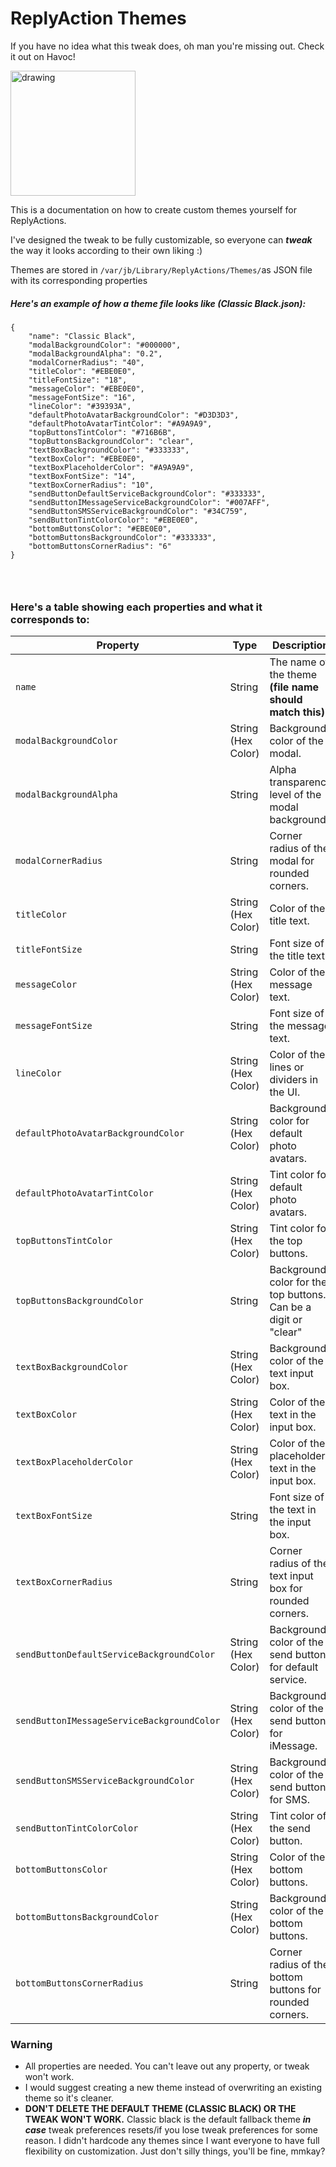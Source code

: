 # ReplyAction Themes

If you have no idea what this tweak does, oh man you're missing out. Check it out on Havoc!

<a href="https://havoc.app/package/replyactions"><img src="https://docs.havoc.app/img/badges/get_square.png" alt="drawing" style="width:200px;"/></a>

This is a documentation on how to create custom themes yourself for ReplyActions. 

I've designed the tweak to be fully customizable, so everyone can **_tweak_** the way it looks according to their own liking :)

Themes are stored in `/var/jb/Library/ReplyActions/Themes/`as JSON file with its corresponding properties

##### Here's an example of how a theme file looks like (Classic Black.json):
```
{
    "name": "Classic Black",
    "modalBackgroundColor": "#000000",
    "modalBackgroundAlpha": "0.2",
    "modalCornerRadius": "40",
    "titleColor": "#EBE0E0",
    "titleFontSize": "18",
    "messageColor": "#EBE0E0",
    "messageFontSize": "16",
    "lineColor": "#39393A",
    "defaultPhotoAvatarBackgroundColor": "#D3D3D3",
    "defaultPhotoAvatarTintColor": "#A9A9A9",
    "topButtonsTintColor": "#716B6B",
    "topButtonsBackgroundColor": "clear",
    "textBoxBackgroundColor": "#333333",
    "textBoxColor": "#EBE0E0",
    "textBoxPlaceholderColor": "#A9A9A9",
    "textBoxFontSize": "14",
    "textBoxCornerRadius": "10",
    "sendButtonDefaultServiceBackgroundColor": "#333333",
    "sendButtonIMessageServiceBackgroundColor": "#007AFF",
    "sendButtonSMSServiceBackgroundColor": "#34C759",
    "sendButtonTintColorColor": "#EBE0E0",
    "bottomButtonsColor": "#EBE0E0",
    "bottomButtonsBackgroundColor": "#333333",
    "bottomButtonsCornerRadius": "6"
}
```

###
### &nbsp;

### Here's a table showing each properties and what it corresponds to:

| Property                                         | Type                | Description                                                  | Example               |
|--------------------------------------------------|---------------------|--------------------------------------------------------------|-----------------------|
| `name`                                          | String              | The name of the theme **(file name should match this)**                                      | `"Classic Black"`     |
| `modalBackgroundColor`                          | String (Hex Color)  | Background color of the modal.                              | `"#000000"`           |
| `modalBackgroundAlpha`                          | String              | Alpha transparency level of the modal background.           | `"0.2"`               |
| `modalCornerRadius`                            | String              | Corner radius of the modal for rounded corners.             | `"40"`                |
| `titleColor`                                    | String (Hex Color)  | Color of the title text.                                    | `"#EBE0E0"`           |
| `titleFontSize`                                 | String              | Font size of the title text.                                | `"18"`                |
| `messageColor`                                  | String (Hex Color)  | Color of the message text.                                  | `"#EBE0E0"`           |
| `messageFontSize`                               | String              | Font size of the message text.                              | `"16"`                |
| `lineColor`                                     | String (Hex Color)  | Color of the lines or dividers in the UI.                  | `"#39393A"`           |
| `defaultPhotoAvatarBackgroundColor`            | String (Hex Color)  | Background color for default photo avatars.                 | `"#D3D3D3"`           |
| `defaultPhotoAvatarTintColor`                  | String (Hex Color)  | Tint color for default photo avatars.                       | `"#A9A9A9"`           |
| `topButtonsTintColor`                           | String (Hex Color)  | Tint color for the top buttons.                             | `"#716B6B"`           |
| `topButtonsBackgroundColor`                     | String              | Background color for the top buttons. Can be a digit or "clear"                       | `"clear"`             |
| `textBoxBackgroundColor`                        | String (Hex Color)  | Background color of the text input box.                     | `"#333333"`           |
| `textBoxColor`                                  | String (Hex Color)  | Color of the text in the input box.                         | `"#EBE0E0"`           |
| `textBoxPlaceholderColor`                       | String (Hex Color)  | Color of the placeholder text in the input box.             | `"#A9A9A9"`           |
| `textBoxFontSize`                               | String              | Font size of the text in the input box.                     | `"14"`                |
| `textBoxCornerRadius`                           | String              | Corner radius of the text input box for rounded corners.    | `"10"`                |
| `sendButtonDefaultServiceBackgroundColor`      | String (Hex Color)  | Background color of the send button for default service.   | `"#333333"`           |
| `sendButtonIMessageServiceBackgroundColor`     | String (Hex Color)  | Background color of the send button for iMessage.  | `"#007AFF"`           |
| `sendButtonSMSServiceBackgroundColor`          | String (Hex Color)  | Background color of the send button for SMS.       | `"#34C759"`           |
| `sendButtonTintColorColor`                      | String (Hex Color)  | Tint color of the send button.                              | `"#EBE0E0"`           |
| `bottomButtonsColor`                            | String (Hex Color)  | Color of the bottom buttons.                                | `"#EBE0E0"`           |
| `bottomButtonsBackgroundColor`                  | String (Hex Color)  | Background color of the bottom buttons.                     | `"#333333"`           |
| `bottomButtonsCornerRadius`                     | String              | Corner radius of the bottom buttons for rounded corners.    | `"6"`                 |


### Warning
- All properties are needed. You can't leave out any property, or tweak won't work.
- I would suggest creating a new theme instead of overwriting an existing theme so it's cleaner.
- **DON'T DELETE THE DEFAULT THEME (CLASSIC BLACK) OR THE TWEAK WON'T WORK.** Classic black is the default fallback theme **_in case_** tweak preferences resets/if you lose tweak preferences for some reason. I didn't hardcode any themes since I want everyone to have full flexibility on customization. Just don't silly things, you'll be fine, mmkay?

